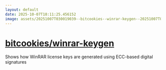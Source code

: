 ```yaml
---
layout: default
date: 2025-10-07T18:11:25.456152
image: assets/20251007T030019039--bitcookies--winrar-keygen--20251007T031235436--cropped.png
---
```


# [bitcookies/winrar-keygen](https://github.com/bitcookies/winrar-keygen)

Shows how WinRAR license keys are generated using ECC-based digital signatures
